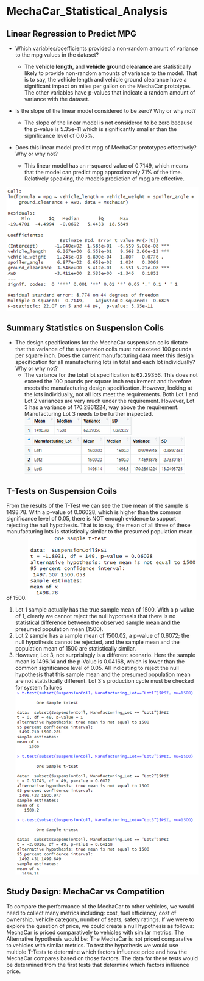 # MechaCar_Statistical_Analysis

## Linear Regression to Predict MPG

-   Which variables/coefficients provided a non-random amount of variance to the mpg values in the dataset?
	* The  **vehicle length**, and  **vehicle ground clearance**  are statistically likely to provide non-random amounts of variance to the model. That is to say, the vehicle length and vehicle ground clearance have a significant impact on miles per gallon on the MechaCar prototype. The other variables have p-values that indicate a random amount of variance with the dataset.
    
-   Is the slope of the linear model considered to be zero? Why or why not?
    * The slope of the linear model is not considered to be zero because the p-value is 5.35e-11 which is significantly smaller than the significance level of 0.05%.
-   Does this linear model predict mpg of MechaCar prototypes effectively? Why or why not?
	* This linear model has an r-squared value of 0.7149, which means that the model can predict mpg approximately 71% of the time.  Relatively speaking, the models prediction of mpg are effective.

![Linear Regression](https://github.com/BlazeMedina/MechaCar_Statistical_Analysis/blob/main/Images/Linear%20Regression.png)

## Summary Statistics on Suspension Coils

-  The design specifications for the MechaCar suspension coils dictate that the variance of the suspension coils must not exceed 100 pounds per square inch. Does the current manufacturing data meet this design specification for all manufacturing lots in total and each lot individually? Why or why not?
	* The variance for the total lot specification is 62.29356. This does not exceed the 100 pounds per square inch requirement and therefore meets the manufacturing design specification. However, looking at the lots individually, not all lots meet the requirements. Both Lot 1 and Lot 2 variances are very much under the requirement. However, Lot 3 has a variance of 170.2861224, way above the requirement.  Manufacturing Lot 3 needs to be further inspected.
![Total Summary](https://github.com/BlazeMedina/MechaCar_Statistical_Analysis/blob/main/Images/total_summary.png)
![Lot Summary](https://github.com/BlazeMedina/MechaCar_Statistical_Analysis/blob/main/Images/lot_summary.png)

## T-Tests on Suspension Coils

From the results of the T-Test we can see the true mean of the sample is 1498.78. With a p-value of 0.06028, which is higher than the common significance level of 0.05, there is NOT enough evidence to support rejecting the null hypothesis. That is to say, the mean of all three of these manufacturing lots is statistically similar to the presumed population mean of 1500.
![Total T-Test](https://github.com/BlazeMedina/MechaCar_Statistical_Analysis/blob/main/Images/T%20Test.png)

1.  Lot 1 sample actually has the true sample mean of 1500. With a p-value of 1, clearly we cannot reject the null hypothesis that there is no statistical difference between the observed sample mean and the presumed population mean (1500).
2.  Lot 2 sample has a sample mean of 1500.02, a p-value of 0.6072; the null hypothesis cannot be rejected, and the sample mean and the population mean of 1500 are statistically similar.
3.  However, Lot 3, not surprisingly is a different scenario. Here the sample mean is 1496.14 and the p-Value is 0.04168, which is lower than the common significance level of 0.05. All indicating to reject the null hypothesis that this sample mean and the presumed population mean are not statistically different. Lot 3's production cycle must be checked for system failures
![Lots T-Test](https://github.com/BlazeMedina/MechaCar_Statistical_Analysis/blob/main/Images/lots_T_%20Test%20.png)

## Study Design: MechaCar vs Competition

To compare the performance of the MechaCar to other vehicles, we would need to collect many metrics including: cost, fuel efficiency, cost of ownership, vehicle category, number of seats, safety ratings.  If we were to explore the question of price, we could create a null hypothesis as follows: MechaCar is priced comparatively to vehicles with similar metrics.  The Alternative hypothesis would be: The MechaCar is not priced comparative to vehicles with similar metrics.  To test the hypothesis we would use multiple T-Tests to determine which factors influence price and how the MechaCar compares based on those factors.  The data for these tests would be determined from the first tests that determine which factors influence price.
